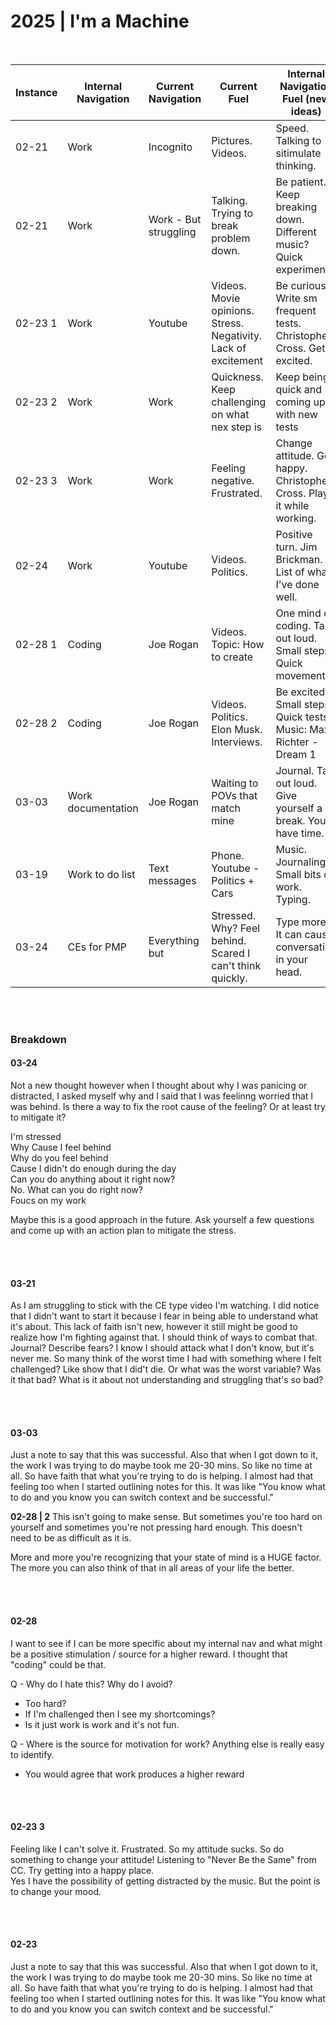 # 2025 | I'm a Machine

<br>

| Instance | Internal Navigation | Current Navigation    | Current Fuel                                                   | Internal Navigation Fuel (new ideas)                                  |
| -------- | ------------------- | --------------------- | -------------------------------------------------------------- | --------------------------------------------------------------------- |
| 02-21    | Work                | Incognito             | Pictures. Videos.                                              | Speed. Talking to sitimulate thinking.                                |
| 02-21    | Work                | Work - But struggling | Talking. Trying to break problem down.                         | Be patient. Keep breaking down. Different music? Quick experiments.   |
| 02-23 1  | Work                | Youtube               | Videos. Movie opinions. Stress. Negativity. Lack of excitement | Be curious. Write sm frequent tests. Christopher Cross. Get excited.  |
| 02-23 2  | Work                | Work                  | Quickness. Keep challenging on what nex step is                | Keep being quick and coming up with new tests                         |
| 02-23 3  | Work                | Work                  | Feeling negative. Frustrated.                                  | Change attitude. Get happy. Christopher Cross. Play it while working. |
| 02-24    | Work                | Youtube               | Videos. Politics.                                              | Positive turn. Jim Brickman. List of what I've done well.             |
| 02-28 1  | Coding              | Joe Rogan             | Videos. Topic: How to create                                   | One mind on coding. Talk out loud. Small steps. Quick movements.      |
| 02-28 2  | Coding              | Joe Rogan             | Videos. Politics. Elon Musk. Interviews.                       | Be excited. Small steps. Quick tests. Music: Max Richter - Dream 1    |
| 03-03    | Work documentation  | Joe Rogan             | Waiting to POVs that match mine                                | Journal. Talk out loud. Give yourself a break. You have time.         |
| 03-19    | Work to do list     | Text messages         | Phone. Youtube - Politics + Cars                               | Music. Journaling. Small bits of work. Typing.                        |
| 03-24    | CEs for PMP         | Everything but        | Stressed. Why? Feel behind. Scared I can't think quickly.      | Type more! It can cause conversation in your head.                    |

<br><br>

### Breakdown

#### 03-24

Not a new thought however when I thought about why I was panicing or distracted, I asked myself why and I said that I was feelinng worried that I was behind. Is there a way
to fix the root cause of the feeling? Or at least try to mitigate it?

I'm stressed  
Why
Cause I feel behind  
Why do you feel behind  
Cause I didn't do enough during the day  
Can you do anything about it right now?  
No.
What can you do right now?  
Foucs on my work

Maybe this is a good approach in the future. Ask yourself a few questions and come up with an action plan to mitigate the stress.

<br><br>

#### 03-21

As I am struggling to stick with the CE type video I'm watching. I did notice that I didn't want to start it because I fear in being able to understand what it's about.
This lack of faith isn't new, however it still might be good to realize how I'm fighting against that. I should think of ways to combat that.
Journal? Describe fears? I know I should attack what I don't know, but it's never me. So many think of the worst time I had with something where I felt challenged? Like show that
I did't die. Or what was the worst variable? Was it that bad? What is it about not understanding and struggling that's so bad?

<br><br>

#### 03-03

Just a note to say that this was successful. Also that when I got down to it, the work I was trying to do maybe took me 20-30 mins. So like no time at all. So have faith that what you're trying to do is helping. I almost had that feeling too when I started outlining notes for this. It was like "You know what to do and you know you can switch context and be successful."

<b>02-28 | 2</b>
This isn't going to make sense. But sometimes you're too hard on yourself and sometimes you're not pressing hard enough. This doesn't need to be as difficult as it is.

More and more you're recognizing that your state of mind is a HUGE factor. The more you can also think of that in all areas of your life the better.

<br><br>

#### 02-28

I want to see if I can be more specific about my internal nav and what might be a positive stimulation / source for a higher reward. I thought that "coding" could be that.

Q - Why do I hate this? Why do I avoid?

- Too hard?
- If I'm challenged then I see my shortcomings?
- Is it just work is work and it's not fun.

Q - Where is the source for motivation for work? Anything else is really easy to identify.

- You would agree that work produces a higher reward

<br><br>

#### 02-23 3

Feeling like I can't solve it. Frustrated. So my attitude sucks. So do something to change your attitude! Listening to "Never Be the Same" from CC. Try getting into a happy place.  
Yes I have the possibility of getting distracted by the music. But the point is to change your mood.

<br><br>

#### 02-23
Just a note to say that this was successful. Also that when I got down to it, the work I was trying to do maybe took me 20-30 mins. So like no time at all. So have faith that what you're trying to do is helping. I almost had that feeling too when I started outlining notes for this. It was like "You know what to do and you know you can switch context and be successful."

